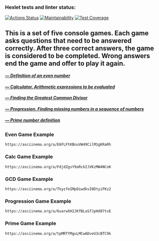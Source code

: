 ### Hexlet tests and linter status:
[![Actions Status](https://github.com/prplhd/java-project-61/workflows/hexlet-check/badge.svg)](https://github.com/prplhd/java-project-61/actions)
[![Maintainability](https://api.codeclimate.com/v1/badges/d0a0c0b1707ad1010316/maintainability)](https://codeclimate.com/github/prplhd/java-project-61/maintainability)
[![Test Coverage](https://api.codeclimate.com/v1/badges/d0a0c0b1707ad1010316/test_coverage)](https://codeclimate.com/github/prplhd/java-project-61/test_coverage)

## This is a set of five console games. Each game asks questions that need to be answered correctly. After three correct answers, the game is considered to be completed. Wrong answers end the game and offer to play it again.

#### [*— Definition of an even number*](#even-game-example)
#### [*— Calculator. Arithmetic expressions to be evaluated*](#calc-game-example)
#### [*— Finding the Greatest Common Divisor*](#gcd-game-example)
#### [*— Progression. Finding missing numbers in a sequence of numbers*](#progression-game-example)
#### [*— Prime number definition*](#prime-game-example)
##

### Even Game Example
```
https://asciinema.org/a/E6FLFtKBnuVW49CilM1gKRaRh
```

### Calc Game Example
```
https://asciinema.org/a/FdjdZgsY9aRckIJVKzMW4NCoK
```

### GCD Game Example
```
https://asciinema.org/a/TkyzfeIMpOiwdkvI0DtyiFKz2
```

### Progression Game Example
```
https://asciinema.org/a/6uarwXH2JKfBLaSfJpHd07tvE
```

### Prime Game Example
```
https://asciinema.org/a/tpMRTYMguLMCwADvoU3cBTC9k
```
